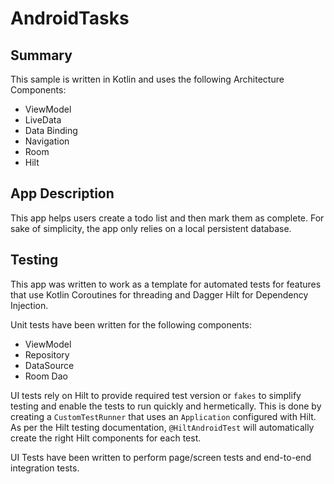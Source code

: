 # AndroidTasks

## Summary
This sample is written in Kotlin and uses the following Architecture Components:
- ViewModel
- LiveData
- Data Binding
- Navigation
- Room
- Hilt 

## App Description
This app helps users create a todo list and then mark them as complete. For sake of simplicity, the app only
relies on a local persistent database.

## Testing
This app was written to work as a template for automated tests for features that use Kotlin Coroutines for threading and Dagger Hilt 
for Dependency Injection. 

Unit tests have been written for the following components:
- ViewModel
- Repository
- DataSource
- Room Dao

UI tests rely on Hilt to provide required test version or `fakes` to simplify testing and enable the tests to run quickly and hermetically.
This is done by creating a `CustomTestRunner` that uses an `Application` configured with Hilt. As per the Hilt testing documentation, 
`@HiltAndroidTest` will automatically create the right Hilt components for each test.

UI Tests have been written to perform page/screen tests and end-to-end integration tests.
